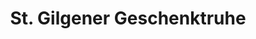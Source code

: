 ---
title: "St. Gilgener Geschenktruhe"
url: /sankt-gilgen/st-gilgener-geschenktruhe/
shop: Andenken
---